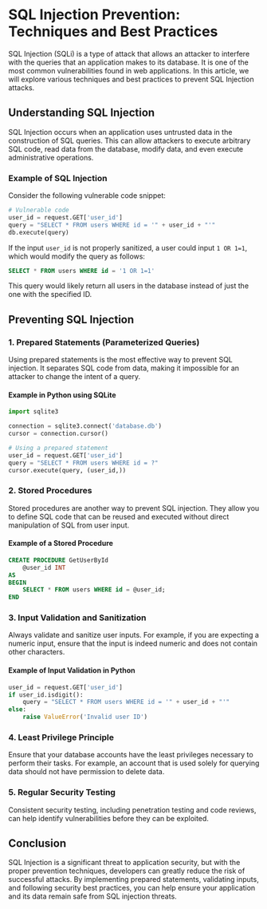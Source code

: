 # SQL Injection Prevention: Techniques and Best Practices

SQL Injection (SQLi) is a type of attack that allows an attacker to interfere with the queries that an application makes to its database. It is one of the most common vulnerabilities found in web applications. In this article, we will explore various techniques and best practices to prevent SQL Injection attacks.

## Understanding SQL Injection

SQL Injection occurs when an application uses untrusted data in the construction of SQL queries. This can allow attackers to execute arbitrary SQL code, read data from the database, modify data, and even execute administrative operations.

### Example of SQL Injection

Consider the following vulnerable code snippet:

```python
# Vulnerable code
user_id = request.GET['user_id']
query = "SELECT * FROM users WHERE id = '" + user_id + "'"
db.execute(query)
```

If the input `user_id` is not properly sanitized, a user could input `1 OR 1=1`, which would modify the query as follows:

```sql
SELECT * FROM users WHERE id = '1 OR 1=1'
```

This query would likely return all users in the database instead of just the one with the specified ID.

## Preventing SQL Injection

### 1. Prepared Statements (Parameterized Queries)

Using prepared statements is the most effective way to prevent SQL injection. It separates SQL code from data, making it impossible for an attacker to change the intent of a query.

#### Example in Python using SQLite

```python
import sqlite3

connection = sqlite3.connect('database.db')
cursor = connection.cursor()

# Using a prepared statement
user_id = request.GET['user_id']
query = "SELECT * FROM users WHERE id = ?"
cursor.execute(query, (user_id,))
```

### 2. Stored Procedures

Stored procedures are another way to prevent SQL injection. They allow you to define SQL code that can be reused and executed without direct manipulation of SQL from user input.

#### Example of a Stored Procedure

```sql
CREATE PROCEDURE GetUserById
    @user_id INT
AS
BEGIN
    SELECT * FROM users WHERE id = @user_id;
END
```

### 3. Input Validation and Sanitization

Always validate and sanitize user inputs. For example, if you are expecting a numeric input, ensure that the input is indeed numeric and does not contain other characters.

#### Example of Input Validation in Python

```python
user_id = request.GET['user_id']
if user_id.isdigit():
    query = "SELECT * FROM users WHERE id = '" + user_id + "'"
else:
    raise ValueError('Invalid user ID')
```

### 4. Least Privilege Principle

Ensure that your database accounts have the least privileges necessary to perform their tasks. For example, an account that is used solely for querying data should not have permission to delete data.

### 5. Regular Security Testing

Consistent security testing, including penetration testing and code reviews, can help identify vulnerabilities before they can be exploited.

## Conclusion

SQL Injection is a significant threat to application security, but with the proper prevention techniques, developers can greatly reduce the risk of successful attacks. By implementing prepared statements, validating inputs, and following security best practices, you can help ensure your application and its data remain safe from SQL injection threats.
